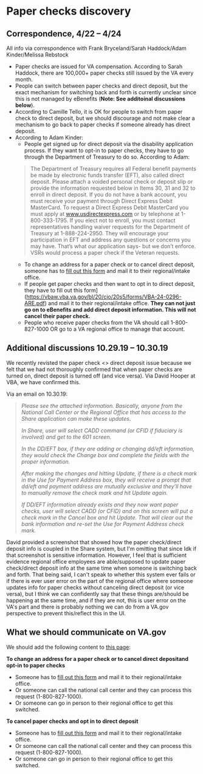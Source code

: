 # Paper checks discovery 

## Correspondence, 4/22 – 4/24

All info via correspondence with Frank Bryceland/Sarah Haddock/Adam Kinder/Melissa Rebstock

- Paper checks are issued for VA compensation. According to Sarah Haddock, there are 100,000+ paper checks still issued by the VA every month.
- People can switch between paper checks and direct deposit, but the exact mechanism for switching back and forth is currently unclear since this is not managed by eBenefits (**Note: See additoinal discussions below**).
- According to Camille Tello, it is OK for people to switch from paper check to direct deposit, but we should discourage and not make clear a mechanism to go back to paper checks if someone already has direct deposit.
- According to Adam Kinder:
  - People get signed up for direct deposit via the disability application process. If they want to opt-in to paper checks, they have to go through the Department of Treasury to do so. According to Adam:
  > The Department of Treasury requires all Federal benefit payments be made by electronic funds transfer (EFT), also called direct deposit. Please attach a voided personal check or deposit slip or provide the information requested below in Items 30, 31 and 32 to enroll in direct deposit. If you do not have a bank account, you must receive your payment through Direct Express Debit MasterCard. To request a Direct Express Debit MasterCard you must apply at www.usdirectexpress.com
or by telephone at 1-800-333-1795. If you elect not to enroll, you must contact representatives handling waiver requests for the Department of Treasury at 1-888-224-2950. They will encourage your participation in EFT and address any questions or concerns you may have. That’s what our application says- but we don’t enforce. VSRs would process a paper check if the Veteran requests.  
  - To change an address for a paper check or to cancel direct deposit, someone has to [fill out this form](https://vbaw.vba.va.gov/bl/20/cio/20s5/forms/VBA-20-572-ARE.pdf) and mail it to their regional/intake office.
  - If people get paper checks and then want to opt in to direct deposit, they have to fill out this form](https://vbaw.vba.va.gov/bl/20/cio/20s5/forms/VBA-24-0296-ARE.pdf) and mail it to their regional/intake office. **They can not just go on to eBenefits and add direct deposit information. This will not cancel their paper check.**
  - People who receive paper checks from the VA should call 1-800-827-1000 OR go to a VA regional office to manage that account.
  
## Additional discussions 10.29.19 – 10.30.19

We recently revisted the paper check <> direct deposit issue because we felt that we had not thoroughly confirmed that when paper checks are turned on, direct deposit is turned off (and vice versa). Via David Hooper at VBA, we have confirmed this. 

Via an email on 10.30.19: 

>_Please see the attached information. Basically, anyone from the National Call Center or the Regional Office that has access to the Share application can make these updates._
>
> _In Share, user will select CADD command (or CFID if fiduciary is involved) and get to the 601 screen._
> 
> _In the DD/EFT box, if they are adding or changing dd/eft information, they would check the Change box and complete the fields with the proper information._
>
> _After making the changes and hitting Update, if there is a check mark in the Use for Payment Address box, they will receive a prompt that dd/eft and payment address are mutually exclusive and they’ll have to manually remove the check mark and hit Update again._
>
> _If DD/EFT information already exists and they now want paper checks, user will select CADD (or CFID) and on this screen will put a check mark in the Cancel box and hit Update. That will clear out the bank information and re-set the Use for Payment Address check mark._

David provided a screenshot that showed how the paper check/direct deposit info is coupled in the Share system, but I'm omitting that since Idk if that screenshot is sensitive information. However, I feel that is sufficient evidence regional office employees are able/supposed to update paper check/direct deposit info at the same time when someone is switching back and forth. That being said, I can't speak to whether this system ever fails or if there is ever user error on the part of the regional office where someone updates info for paper checks without canceling direct deposit (or vice versa), but I think we can confidently say that these things are/should be happening at the same time, and if they are not, this is user error on the VA's part and there is probably nothing we can do from a VA.gov perspective to prevent this/reflect this in the UI.

## What we should communicate on VA.gov

We should add the following content to [this page](https://www.va.gov/change-direct-deposit-and-contact-information/):

**To change an address for a paper check or to cancel direct depositand opt-in to paper checks**

- Someone has to [fill out this form](https://vbaw.vba.va.gov/bl/20/cio/20s5/forms/VBA-20-572-ARE.pdf) and mail it to their regional/intake office.  
- Or someone can call the national call center and they can process this request (1-800-827-1000).
- Or someone can go in person to their regional office to get this switched. 

**To cancel paper checks and opt in to direct deposit**

- Someone has to [fill out this form](https://vbaw.vba.va.gov/bl/20/cio/20s5/forms/VBA-24-0296-ARE.pdf) and mail it to their regional/intake office. 
- Or someone can call the national call center and they can process this request (1-800-827-1000).
- Or someone can go in person to their regional office to get this switched. 
